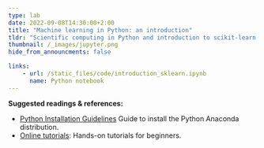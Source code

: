 ```yaml
---
type: lab
date: 2022-09-08T14:30:00+2:00
title: "Machine learning in Python: an introduction"
tldr: "Scientific computing in Python and introduction to scikit-learn."
thumbnail: /_images/jupyter.png
hide_from_announcments: false

links: 
    - url: /static_files/code/introduction_sklearn.ipynb
      name: Python notebook
---
```

**Suggested readings & references:**
- [Python Installation Guidelines](https://docs.anaconda.com/anaconda/install/) Guide to install the Python Anaconda distribution.
- [Online tutorials](python.org/): Hands-on tutorials for beginners.
